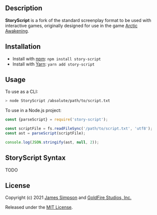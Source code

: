 ## Description
**StoryScript** is a fork of the standard screenplay format to be used with interactive games, originally designed for use in the game [Arctic Awakening](https://arcticawakening.com).

## Installation
* Install with [npm](https://www.npmjs.com/package/story-script): `npm install story-script`
* Install with [Yarn](https://yarnpkg.com/en/package/story-script): `yarn add story-script`

## Usage
To use as a CLI:

```bash
> node StoryScript /absolute/path/to/script.txt
```

To use in a Node.js project:

```javascript
const {parseScript} = require('story-script');

const scriptFile = fs.readFileSync('/path/to/script.txt', 'utf8');
const ast = parseScript(scriptFile);

console.log(JSON.stringify(ast, null, 2));
```

## StoryScript Syntax
TODO

## License
Copyright (c) 2021 [James Simpson](https://twitter.com/GoldFireStudios) and [GoldFire Studios, Inc.](https://goldfirestudios.com)

Released under the [MIT License](https://github.com/goldfire/storyscript/blob/master/LICENSE).
